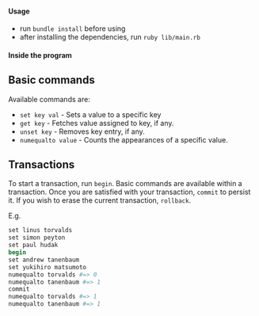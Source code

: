 #### Usage
- run `bundle install` before using
- after installing the dependencies, run `ruby lib/main.rb`

#### Inside the program

## Basic commands
Available commands are:
- `set key val` - Sets a value to a specific key
- `get key` - Fetches value assigned to key, if any.
- `unset key` - Removes key entry, if any.
- `numequalto value` - Counts the appearances of a specific value.

## Transactions
To start a transaction, run `begin`. Basic commands are available within a transaction.
Once you are satisfied with your transaction, `commit` to persist it.
If you wish to erase the current transaction, `rollback`.

E.g.

``` ruby
set linus torvalds
set simon peyton
set paul hudak
begin
set andrew tanenbaum
set yukihiro matsumoto
numequalto torvalds #=> 0
numequalto tanenbaum #=> 1
commit
numequalto torvalds #=> 1
numequalto tanenbaum #=> 1
```



